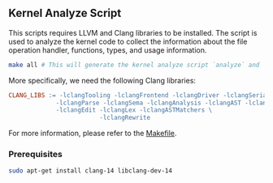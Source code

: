## Kernel Analyze Script

This scripts requires LLVM and Clang libraries to be installed. The script is used to analyze the kernel code to collect the information about the file operation handler, functions, types, and usage information.

```bash
make all # This will generate the kernel analyze script `analyze` and `usage`
```

More specifically, we need the following Clang libraries:

```makefile
CLANG_LIBS := -lclangTooling -lclangFrontend -lclangDriver -lclangSerialization \
             -lclangParse -lclangSema -lclangAnalysis -lclangAST -lclangBasic \
             -lclangEdit -lclangLex -lclangASTMatchers \
						 -lclangRewrite
```

For more information, please refer to the [Makefile](Makefile).


### Prerequisites

```bash
sudo apt-get install clang-14 libclang-dev-14
```